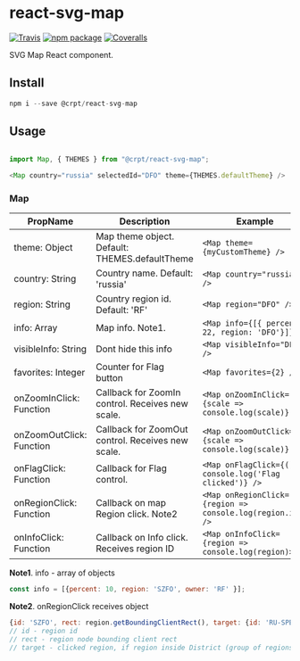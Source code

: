 # react-svg-map

[![Travis][build-badge]][build]
[![npm package][npm-badge]][npm]
[![Coveralls][coveralls-badge]][coveralls]

SVG Map React component.

## Install ##
```javascript
npm i --save @crpt/react-svg-map
```

## Usage

```javascript

import Map, { THEMES } from "@crpt/react-svg-map";

<Map country="russia" selectedId="DFO" theme={THEMES.defaultTheme} />
```

### Map

| PropName | Description | Example |
|---|---|---|
| theme: Object | Map theme object. Default: THEMES.defaultTheme | `<Map theme={myCustomTheme} />` |
| country: String  | Country name. Default: 'russia' |  `<Map country="russia" />` |
| region: String  | Country region id. Default: 'RF' |  `<Map region="DFO" />` |
| info: Array  | Map info. Note1. |  `<Map info={[{ percent: 22, region: 'DFO'}]} />` |
| visibleInfo: String | Dont hide this info | `<Map visibleInfo="DFO" />` |
| favorites: Integer | Counter for Flag button | `<Map favorites={2} />` |
| onZoomInClick: Function | Callback for ZoomIn control. Receives new scale. | `<Map onZoomInClick={scale => console.log(scale)} />` |
| onZoomOutClick: Function | Callback for ZoomOut control. Receives new scale. | `<Map onZoomOutClick={scale => console.log(scale)} />` |
| onFlagClick: Function | Callback for Flag control. | `<Map onFlagClick={() => console.log('Flag clicked')} />` |
| onRegionClick: Function | Callback on map Region click. Note2 | `<Map onRegionClick={region => console.log(region.id)} />` |
| onInfoClick: Function | Callback on Info click. Receives region ID | `<Map onInfoClick={region => console.log(region)>` |

__Note1__. info - array of objects
```javascript
const info = [{percent: 10, region: 'SZFO', owner: 'RF' }];
```

__Note2__. onRegionClick receives object

```javascript
{id: 'SZFO', rect: region.getBoundingClientRect(), target: {id: 'RU-SPE', rect: target.getBoundingClientRect()}}
// id - region id
// rect - region node bounding client rect
// target - clicked region, if region inside District (group of regions).
```

[build-badge]: https://img.shields.io/travis/user/repo/master.png?style=flat-square
[build]: https://travis-ci.org/user/repo

[npm-badge]: https://img.shields.io/npm/v/npm-package.png?style=flat-square
[npm]: https://www.npmjs.org/package/npm-package

[coveralls-badge]: https://img.shields.io/coveralls/user/repo/master.png?style=flat-square
[coveralls]: https://coveralls.io/github/user/repo
